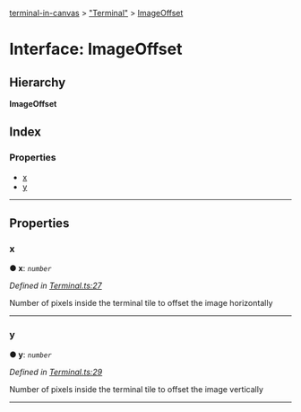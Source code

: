 [terminal-in-canvas](../README.md) > ["Terminal"](../modules/_terminal_.md) > [ImageOffset](../interfaces/_terminal_.imageoffset.md)

# Interface: ImageOffset

## Hierarchy

**ImageOffset**

## Index

### Properties

* [x](_terminal_.imageoffset.md#x)
* [y](_terminal_.imageoffset.md#y)

---

## Properties

<a id="x"></a>

###  x

**● x**: *`number`*

*Defined in [Terminal.ts:27](https://github.com/danikaze/terminal-in-canvas/blob/6bf63ab/src/Terminal.ts#L27)*

Number of pixels inside the terminal tile to offset the image horizontally

___
<a id="y"></a>

###  y

**● y**: *`number`*

*Defined in [Terminal.ts:29](https://github.com/danikaze/terminal-in-canvas/blob/6bf63ab/src/Terminal.ts#L29)*

Number of pixels inside the terminal tile to offset the image vertically

___

